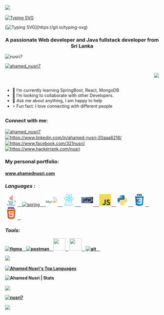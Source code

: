 <img src="https://user-images.githubusercontent.com/91601996/186951180-cd4b955d-4757-44f4-a002-fb4ddfd0d235.gif">

[![Typing SVG](https://readme-typing-svg.herokuapp.com?font=Fira+Code&size=35&duration=3000&pause=1000&center=true&vCenter=true&multiline=true&width=1000&height=60&lines=Hi+%F0%9F%91%8B%2C+I+am+AHAMED+NUSRI)](https://git.io/typing-svg)

[![Typing SVG](https://readme-typing-svg.herokuapp.com?font=Fira+Code&size=24&duration=3500&pause=1000&center=true&vCenter=true&multiline=true&width=1000&height=60&lines=Undergraduate+Software+Engineer+at+The+Open+University+of+Sri+Lanka.)](https://git.io/typing-svg)


<h3 align="center">A passionate Web developer and Java fullstack developer from Sri Lanka</h3>

 <p align="left"> <img src="https://komarev.com/ghpvc/?username=nusri7&label=Profile%20views&color=0e75b6&style=flat" alt="nusri7" /> </p> 
<p align="left"> <a href="https://twitter.com/ahamed_nusri7" target="blank"><img src="https://img.shields.io/twitter/follow/ahamed_nusri7?logo=twitter&style=for-the-badge" alt="ahamed_nusri7" /></a> </p>
 <p><img align="right" height="200" src="https://user-images.githubusercontent.com/91601996/189019874-9fbabd4f-2f61-4956-bec0-895c70fe50b5.gif"/></p> <br> <br>
<ul>
<li>🌱  I’m currently learning SpringBoot, React, MongoDB </li>
<li>👯 I’m looking to collaborate with other Developers.</li>
<li>💬 Ask me about anything, I am happy to help</li>
<li>⚡ Fun fact: I love connecting with different people</li>
</ul>


<h3 align="left">Connect with me:</h3>
<p align="left">
<a href="https://twitter.com/ahamed_nusri7" target=”_blank”><img align="center" src="https://raw.githubusercontent.com/rahuldkjain/github-profile-readme-generator/master/src/images/icons/Social/twitter.svg" alt="ahamed_nusri7" height="30" width="40" /></a>
<a href="https://www.linkedin.com/in/ahamed-nusri-20aaa6216/" target="_blank"><img align="center" src="https://raw.githubusercontent.com/rahuldkjain/github-profile-readme-generator/master/src/images/icons/Social/linked-in-alt.svg" alt="https://www.linkedin.com/in/ahamed-nusri-20aaa6216/" height="30" width="40" /></a>
<a href="https://www.facebook.com/321nusri/" target="_blank"><img align="center" src="https://raw.githubusercontent.com/rahuldkjain/github-profile-readme-generator/master/src/images/icons/Social/facebook.svg" alt="https://www.facebook.com/321nusri/" height="30" width="40" /></a>
<a href="https://www.hackerrank.com/nusri" target="_blank"><img align="center" src="https://raw.githubusercontent.com/rahuldkjain/github-profile-readme-generator/master/src/images/icons/Social/hackerrank.svg" alt="https://www.hackerrank.com/nusri" height="30" width="40" /></a>
</p>

<h3 align="left">My personal portfolio:</h3>
<h4><a href= "http://ahamednusri.epizy.com/" target="_blank"> www.ahamednusri.com </a></h4>

<h3 align="left"><b><i>Languages :</i></b></h3>

 <p align="left"><a href="https://www.java.com" target="_blank"> <img src="https://raw.githubusercontent.com/devicons/devicon/master/icons/java/java-original.svg" alt="java" width="40" height="40"/>&nbsp;&nbsp;&nbsp; </a>
<a href="https://spring.io/" target="_blank" rel="noreferrer"> <img src="https://www.vectorlogo.zone/logos/springio/springio-icon.svg" alt="spring" width="40" height="40"/> &nbsp;&nbsp;&nbsp; </a>  
<a href="https://www.mysql.com/" target="_blank"> <img src="https://raw.githubusercontent.com/devicons/devicon/master/icons/mysql/mysql-original-wordmark.svg" alt="mysql" width="40" height="40"/>&nbsp;&nbsp;&nbsp; </a>
<a href="https://reactjs.org/" target="_blank" rel="noreferrer"> <img src="https://raw.githubusercontent.com/devicons/devicon/master/icons/react/react-original-wordmark.svg" alt="react" width="40" height="40"/> &nbsp;&nbsp;&nbsp; </a>
<a href="https://www.php.net" target="_blank" rel="noreferrer"> <img src="https://raw.githubusercontent.com/devicons/devicon/master/icons/php/php-original.svg" alt="php" width="40" height="40"/> &nbsp;&nbsp;&nbsp; </a>
<a href="https://developer.mozilla.org/en-US/docs/Web/JavaScript" target="_blank" rel="noreferrer"> <img src="https://raw.githubusercontent.com/devicons/devicon/master/icons/javascript/javascript-original.svg" alt="javascript" width="40" height="40"/>&nbsp;&nbsp;&nbsp; </a> 
<a href="https://www.python.org" target="_blank"> <img src="https://raw.githubusercontent.com/devicons/devicon/master/icons/python/python-original.svg" alt="python" width="40" height="40"/>&nbsp;&nbsp;&nbsp; </a>
<a href="https://www.w3schools.com/css/" target="_blank"> <img src="https://raw.githubusercontent.com/devicons/devicon/master/icons/css3/css3-original-wordmark.svg" alt="css3" width="40" height="40"/>&nbsp;&nbsp;&nbsp; </a>
<a href="https://www.w3.org/html/" target="_blank"> <img src="https://raw.githubusercontent.com/devicons/devicon/master/icons/html5/html5-original-wordmark.svg" alt="html5" width="40" height="40"/>&nbsp;&nbsp;&nbsp; </a>


<h3 align="left"><b><i>Tools: </i></h3>

<a href="https://www.figma.com/" target="_blank"> <img src="https://www.vectorlogo.zone/logos/figma/figma-icon.svg" alt="figma" width="40" height="40"/>&nbsp;&nbsp;&nbsp; </a>
<a href="https://postman.com" target="_blank" rel="noreferrer"> <img src="https://www.vectorlogo.zone/logos/getpostman/getpostman-icon.svg" alt="postman" width="40" height="40"/>&nbsp;&nbsp;&nbsp;  </a>
<a href="https://www.jetbrains.com/idea/" target="_blank"> <img src="https://img.icons8.com/color/48/000000/intellij-idea.png" width="40" height="40"/>&nbsp;&nbsp;&nbsp;</a>
<a href="https://gluonhq.com/products/scene-builder/" target="_blank"> <img src="https://i2.wp.com/gluonhq.com/wp-content/uploads/2015/02/SceneBuilderLogo.png?fit=781%2C781&ssl=1" width="40" height="40"/>&nbsp;&nbsp;&nbsp;</a> 
 <a href="https://git-scm.com/" target="_blank" rel="noreferrer"> <img src="https://www.vectorlogo.zone/logos/git-scm/git-scm-icon.svg" alt="git" width="40" height="40"/> &nbsp;&nbsp;&nbsp; </a>
<!--trap-->
<a href="https://www.youtube.com/watch?v=dQw4w9WgXcQ"><img src="https://user-images.githubusercontent.com/73097560/115834477-dbab4500-a447-11eb-908a-139a6edaec5c.gif"></a>

<p><a href="https://github.com/Nusri7/github-readme-stats"><img alt="Ahamed Nusri's Top Languages" src="https://github-readme-stats.vercel.app/api/top-langs/?username=nusri7&langs_count=8&layout=compact&theme=gotham&hide_border=true&bg_color=1F222E&title_color=F85D7F&icon_color=F8D866&hide=Jupyter%20Notebook" height="192px"/></a></p>

<img src="https://github-readme-stats.vercel.app/api?username=Nusri7&show_icons=true&theme=darcula" alt="Ahamed Nusri | Stats" />

<p><img align="center" src="https://github-readme-streak-stats.herokuapp.com?user=Nusri7&theme=prussian" /></p>

<p align="left"> <a href="https://github.com/ryo-ma/github-profile-trophy"><img src="https://github-profile-trophy.vercel.app/?username=nusri7" alt="nusri7" /></a> </p>
 
 <p><img align="center" src="https://user-images.githubusercontent.com/91601996/189034937-63e68f96-5f71-49e2-be98-0aab1e15af41.gif"></p>

<!--
**Nusri7/Nusri7** is a ✨ _special_ ✨ repository because its `README.md` (this file) appears on your GitHub profile.

Here are some ideas to get you started:

- 🔭 I’m currently working on ...
- 🌱 I’m currently learning ...
- 👯 I’m looking to collaborate with other Developers.
- 🤔 I’m looking for help with ...
- 💬 Ask me about ...
- 📫 How to reach me: ...
- 😄 Pronouns: ...
- ⚡ Fun fact: ..
-->
